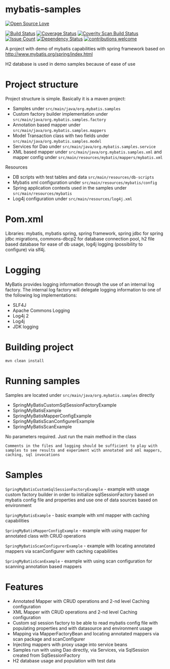 # mybatis-samples
[![Open Source Love](https://badges.frapsoft.com/os/v2/open-source.svg?v=103)](https://github.com/ellerbrock/open-source-badge/)    

[![Build Status](https://travis-ci.org/Iurii-Dziuban/mybatis-samples.svg?branch=master)](https://travis-ci.org/Iurii-Dziuban/mybatis-samples)
[![Coverage Status](https://coveralls.io/repos/github/Iurii-Dziuban/mybatis-samples/badge.svg?branch=master)](https://coveralls.io/github/Iurii-Dziuban/mybatis-samples?branch=master)
<a href="https://scan.coverity.com/projects/iurii-dziuban-mybatis-samples">
  <img alt="Coverity Scan Build Status"
       src="https://scan.coverity.com/projects/9962/badge.svg"/>
</a>
[![Issue Count](https://codeclimate.com/github/Iurii-Dziuban/mybatis-samples/badges/issue_count.svg)](https://codeclimate.com/github/Iurii-Dziuban/mybatis-samples)
[![Dependency Status](https://www.versioneye.com/user/projects/57b8aea2090d4d00328f4ff8/badge.svg?style=flat-square)](https://www.versioneye.com/user/projects/57b8aea2090d4d00328f4ff8)
[![contributions welcome](https://img.shields.io/badge/contributions-welcome-brightgreen.svg?style=flat)](https://github.com/Iurii-Dziuban/mybatis-samples/issues)

A project with demo of mybatis capabilities with spring framework based on http://www.mybatis.org/spring/index.html

H2 database is used in demo samples because of ease of use

# Project structure
Project structure is simple. Basically it is a maven project:
- Samples under `src/main/java/org.mybatis.samples`
- Custom factory builder implementation under `src/main/java/org.mybatis.samples.factory`
- Annotation based mapper under `src/main/java/org.mybatis.samples.mappers`
- Model Transaction class with two fields under `src/main/java/org.mybatis.samples.model`
- Services for Dao under `src/main/java/org.mybatis.samples.service`
- XML based mapper under `src/main/java/org.mybatis.samples.xml` and mapper config under `src/main/resources/mybatis/mappers/mybatis.xml`

Resources
- DB scripts with test tables and data `src/main/resources/db-scripts`
- Mybatis xml configuration under `src/main/resources/mybatis/config`
- Spring application contexts used in the samples under `src/main/resources/mybatis`
- Log4j configuration under `src/main/resources/log4j.xml`

# Pom.xml
Libraries: mybatis, mybatis spring, spring framework, spring jdbc for spring jdbc migrations, commons-dbcp2 for database connection pool, h2 file based database for ease of db usage, log4j logging (possibility to configure) via slf4j.

# Logging
MyBatis provides logging information through the use of an internal log factory. The internal log factory will delegate logging information to one of the following log implementations:
- SLF4J
- Apache Commons Logging
- Log4j 2
- Log4j
- JDK logging

# Building project
`mvn clean install`

# Running samples
Samples are located under `src/main/java/org.mybatis.samples` directly
- SpringMyBatisCustomSqlSessionFactoryExample
- SpringMyBatisExample
- SpringMyBatisMapperConfigExample
- SpringMyBatisScanConfigurerExample
- SpringMyBatisScanExample

No parameters required. Just run the main method in the class

`Comments in the files and logging should be sufficient to play with samples to see results and experiment with annotated and xml mappers, caching, sql invocations`

# Samples
`SpringMyBatisCustomSqlSessionFactoryExample` - example with usage custom factory builder in order to
initialize sqlSessionFactory based on mybatis config file and properties and use one of data sources based on environment

`SpringMyBatisExample` - basic example with xml mapper with caching capabilities

`SpringMyBatisMapperConfigExample` - example with using mapper for annotated class with CRUD operations

`SpringMyBatisScanConfigurerExample` - example with locating annotated mappers via scanConfigurer with caching capabilities

`SpringMyBatisScanExample` - example with using scan configuration for scanning annotation based mappers

# Features
- Annotated Mapper with CRUD operations and 2-nd level Caching configuration
- XML Mapper with CRUD operations and 2-nd level Caching configuration
- Custom sql session factory to be able to read mybatis config file with populating properties and with datasource and environment usage
- Mapping via MapperFactoryBean and locating annotated mappers via scan package and scanConfigurer
- Injecting mappers with proxy usage into service beans
- Samples run with using Dao directly, via Services, via SqlSession created from SqlSessionFactory
- H2 database usage and population with test data
